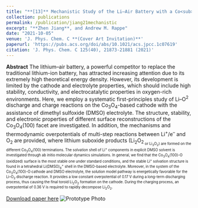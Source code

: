 ```yaml
---
title: "**[13]** Mechanistic Study of the Li–Air Battery with a Co<sub>3</sub>O<sub>4</sub> Cathode and Dimethyl Sulfoxide Electrolyte"
collection: publications
permalink: /publication/jiang21mechanistic
excerpt: "**Zhen Jiang**, and Andrew M. Rappe"
date: "2021-10-05"
venue: 'J. Phys. Chem. C **(Cover Art Invitation)**'
paperurl: 'https://pubs.acs.org/doi/abs/10.1021/acs.jpcc.1c07619'
citation: 'J. Phys. Chem. C 125(40), 21873-21881 (2021)'
---
```

**Abstract** The lithium–air battery, a powerful competitor to replace the traditional lithium-ion battery, has attracted increasing attention due to its extremely high theoretical energy density. However, its development is limited by the cathode and electrolyte properties, which should include high stability, conductivity, and electrocatalytic properties in oxygen-rich environments. Here, we employ a systematic first-principles study of Li–O<sup>2</sup> discharge and charge reactions on the Co<sub>3</sub>O<sub>4</sub>-based cathode with the assistance of dimethyl sulfoxide (DMSO) electrolyte. The structure, stability, and electronic properties of different surface reconstructions of the Co<sub>3</sub>O<sub>4</sub>(100) facet are investigated. In addition, the mechanisms and thermodynamic overpotentials of multi-step reactions between Li<sup>+</sup>/e<sup>–</sup> and O<sub>2</sub> are provided, where lithium suboxide products (Li<sub>2</sub>O<sub>2<sub> or Li<sub>3</sub>O<sub>2</sub>) are formed on the different Co<sub>3</sub>O<sub>4</sub>(100) terminations. The solvation shell of Li<sup>+</sup> components in explicit DMSO solvent is investigated through ab initio molecular dynamics simulations. In general, we find that the Co<sub>3</sub>O<sub>4</sub>(100)-O (oxidized) surface is the most stable one under standard conditions, and the stable Li<sup>+</sup> solvation structure is found in a tetrahedral Li(DMSO)<sub>4</sub><sup>+</sup> shell in the DMSO-based electrolyte. Moreover, in the system of the Co<sub>3</sub>O<sub>4</sub>(100)-O cathode and DMSO electrolyte, the solution model pathway is energetically favorable for the Li–O<sub>2</sub> discharge reaction. It provides a low constant overpotential of 0.17 V during a long-term discharging process, thus causing the final toroid Li<sub>2</sub>O<sub>2</sub> formation on the cathode. During the charging process, an overpotential of 0.36 V is required to rapidly decompose Li<sub>2</sub>O<sub>2</sub>.

[Download paper here](http://academicpages.github.io/files/jiang21mechanistic.pdf)
![Prototype Photo]({{site.baseurl}}/images/jiang21mechanistic.jpg)
